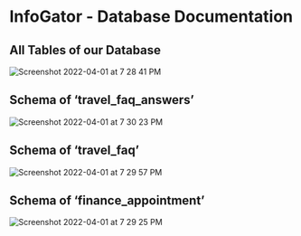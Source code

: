 # InfoGator - Database Documentation

## All Tables of our Database

![Screenshot 2022-04-01 at 7 28 41 PM](https://user-images.githubusercontent.com/52398324/161354645-68c2fa88-ce4c-4e64-a817-44ba5f3aaf67.png)


## Schema of ‘travel_faq_answers’

![Screenshot 2022-04-01 at 7 30 23 PM](https://user-images.githubusercontent.com/52398324/161354685-3bcd3343-8de9-4c1d-8a3c-3cbd536ce47f.png)


## Schema of ‘travel_faq’

![Screenshot 2022-04-01 at 7 29 57 PM](https://user-images.githubusercontent.com/52398324/161354672-f2c69586-a5a8-49ef-b901-fd5eb2251ae9.png)


## Schema of ‘finance_appointment’

![Screenshot 2022-04-01 at 7 29 25 PM](https://user-images.githubusercontent.com/52398324/161354631-c01a022b-0db0-40ce-a092-34abb9a665d5.png)



